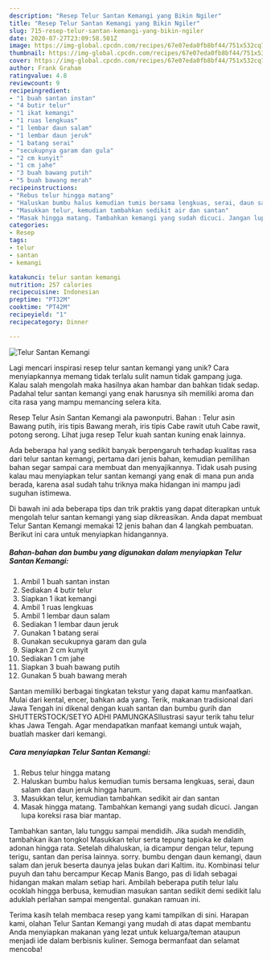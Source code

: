 ```yaml
---
description: "Resep Telur Santan Kemangi yang Bikin Ngiler"
title: "Resep Telur Santan Kemangi yang Bikin Ngiler"
slug: 715-resep-telur-santan-kemangi-yang-bikin-ngiler
date: 2020-07-27T23:09:58.501Z
image: https://img-global.cpcdn.com/recipes/67e07eda0fb8bf44/751x532cq70/telur-santan-kemangi-foto-resep-utama.jpg
thumbnail: https://img-global.cpcdn.com/recipes/67e07eda0fb8bf44/751x532cq70/telur-santan-kemangi-foto-resep-utama.jpg
cover: https://img-global.cpcdn.com/recipes/67e07eda0fb8bf44/751x532cq70/telur-santan-kemangi-foto-resep-utama.jpg
author: Frank Graham
ratingvalue: 4.8
reviewcount: 9
recipeingredient:
- "1 buah santan instan"
- "4 butir telur"
- "1 ikat kemangi"
- "1 ruas lengkuas"
- "1 lembar daun salam"
- "1 lembar daun jeruk"
- "1 batang serai"
- "secukupnya garam dan gula"
- "2 cm kunyit"
- "1 cm jahe"
- "3 buah bawang putih"
- "5 buah bawang merah"
recipeinstructions:
- "Rebus telur hingga matang"
- "Haluskan bumbu halus kemudian tumis bersama lengkuas, serai, daun salam dan daun jeruk hingga harum."
- "Masukkan telur, kemudian tambahkan sedikit air dan santan"
- "Masak hingga matang. Tambahkan kemangi yang sudah dicuci. Jangan lupa koreksi rasa biar mantap."
categories:
- Resep
tags:
- telur
- santan
- kemangi

katakunci: telur santan kemangi 
nutrition: 257 calories
recipecuisine: Indonesian
preptime: "PT32M"
cooktime: "PT42M"
recipeyield: "1"
recipecategory: Dinner

---
```



![Telur Santan Kemangi](https://img-global.cpcdn.com/recipes/67e07eda0fb8bf44/751x532cq70/telur-santan-kemangi-foto-resep-utama.jpg)

Lagi mencari inspirasi resep telur santan kemangi yang unik? Cara menyiapkannya memang tidak terlalu sulit namun tidak gampang juga. Kalau salah mengolah maka hasilnya akan hambar dan bahkan tidak sedap. Padahal telur santan kemangi yang enak harusnya sih memiliki aroma dan cita rasa yang mampu memancing selera kita.

Resep Telur Asin Santan Kemangi ala pawonputri. Bahan : Telur asin Bawang putih, iris tipis Bawang merah, iris tipis Cabe rawit utuh Cabe rawit, potong serong. Lihat juga resep Telur kuah santan kuning enak lainnya.

Ada beberapa hal yang sedikit banyak berpengaruh terhadap kualitas rasa dari telur santan kemangi, pertama dari jenis bahan, kemudian pemilihan bahan segar sampai cara membuat dan menyajikannya. Tidak usah pusing kalau mau menyiapkan telur santan kemangi yang enak di mana pun anda berada, karena asal sudah tahu triknya maka hidangan ini mampu jadi suguhan istimewa.


Di bawah ini ada beberapa tips dan trik praktis yang dapat diterapkan untuk mengolah telur santan kemangi yang siap dikreasikan. Anda dapat membuat Telur Santan Kemangi memakai 12 jenis bahan dan 4 langkah pembuatan. Berikut ini cara untuk menyiapkan hidangannya.

<!--inarticleads1-->

##### Bahan-bahan dan bumbu yang digunakan dalam menyiapkan Telur Santan Kemangi:

1. Ambil 1 buah santan instan
1. Sediakan 4 butir telur
1. Siapkan 1 ikat kemangi
1. Ambil 1 ruas lengkuas
1. Ambil 1 lembar daun salam
1. Sediakan 1 lembar daun jeruk
1. Gunakan 1 batang serai
1. Gunakan secukupnya garam dan gula
1. Siapkan 2 cm kunyit
1. Sediakan 1 cm jahe
1. Siapkan 3 buah bawang putih
1. Gunakan 5 buah bawang merah


Santan memiliki berbagai tingkatan tekstur yang dapat kamu manfaatkan. Mulai dari kental, encer, bahkan ada yang. Terik, makanan tradisional dari Jawa Tengah ini dikenal dengan kuah santan dan bumbu gurih dan SHUTTERSTOCK/SETYO ADHI PAMUNGKASIlustrasi sayur terik tahu telur khas Jawa Tengah. Agar mendapatkan manfaat kemangi untuk wajah, buatlah masker dari kemangi. 

<!--inarticleads2-->

##### Cara menyiapkan Telur Santan Kemangi:

1. Rebus telur hingga matang
1. Haluskan bumbu halus kemudian tumis bersama lengkuas, serai, daun salam dan daun jeruk hingga harum.
1. Masukkan telur, kemudian tambahkan sedikit air dan santan
1. Masak hingga matang. Tambahkan kemangi yang sudah dicuci. Jangan lupa koreksi rasa biar mantap.


Tambahkan santan, lalu tunggu sampai mendidih. Jika sudah mendidih, tambahkan ikan tongkol Masukkan telur serta tepung tapioka ke dalam adonan hingga rata. Setelah dihaluskan, ia dicampur dengan telur, tepung terigu, santan dan perisa lainnya. sorry. bumbu dengan daun kemangi, daun salam dan jeruk beserta daunya jelas bukan dari Kaltim. itu. Kombinasi telur puyuh dan tahu bercampur Kecap Manis Bango, pas di lidah sebagai hidangan makan malam setiap hari. Ambilah beberapa putih telur lalu ocoklah hingga berbusa, kemudian masukan santan sedikit demi sedikit lalu aduklah perlahan sampai mengental. gunakan ramuan ini. 

Terima kasih telah membaca resep yang kami tampilkan di sini. Harapan kami, olahan Telur Santan Kemangi yang mudah di atas dapat membantu Anda menyiapkan makanan yang lezat untuk keluarga/teman ataupun menjadi ide dalam berbisnis kuliner. Semoga bermanfaat dan selamat mencoba!
